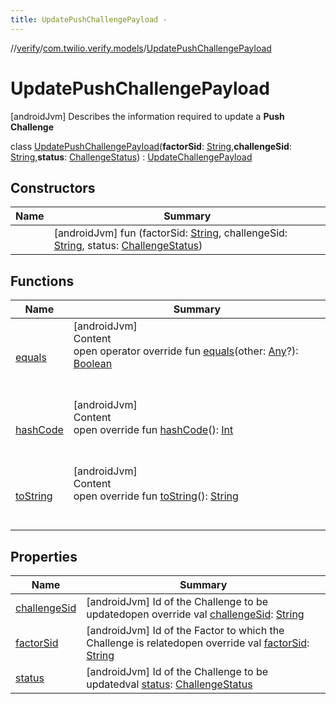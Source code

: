 ```yaml
---
title: UpdatePushChallengePayload -
---
```

//[verify](../../index.md)/[com.twilio.verify.models](../index.md)/[UpdatePushChallengePayload](index.md)



# UpdatePushChallengePayload  
 [androidJvm] Describes the information required to update a **Push Challenge**  
  
class [UpdatePushChallengePayload](index.md)(**factorSid**: [String](https://kotlinlang.org/api/latest/jvm/stdlib/kotlin/-string/index.html),**challengeSid**: [String](https://kotlinlang.org/api/latest/jvm/stdlib/kotlin/-string/index.html),**status**: [ChallengeStatus](../-challenge-status/index.md)) : [UpdateChallengePayload](../-update-challenge-payload/index.md)   


## Constructors  
  
|  Name|  Summary| 
|---|---|
| [<init>](-init-.md)|  [androidJvm] fun [<init>](-init-.md)(factorSid: [String](https://kotlinlang.org/api/latest/jvm/stdlib/kotlin/-string/index.html), challengeSid: [String](https://kotlinlang.org/api/latest/jvm/stdlib/kotlin/-string/index.html), status: [ChallengeStatus](../-challenge-status/index.md))   <br>


## Functions  
  
|  Name|  Summary| 
|---|---|
| [equals](https://kotlinlang.org/api/latest/jvm/stdlib/kotlin/-any/equals.html)| [androidJvm]  <br>Content  <br>open operator override fun [equals](https://kotlinlang.org/api/latest/jvm/stdlib/kotlin/-any/equals.html)(other: [Any](https://kotlinlang.org/api/latest/jvm/stdlib/kotlin/-any/index.html)?): [Boolean](https://kotlinlang.org/api/latest/jvm/stdlib/kotlin/-boolean/index.html)  <br><br><br>
| [hashCode](https://kotlinlang.org/api/latest/jvm/stdlib/kotlin/-any/hash-code.html)| [androidJvm]  <br>Content  <br>open override fun [hashCode](https://kotlinlang.org/api/latest/jvm/stdlib/kotlin/-any/hash-code.html)(): [Int](https://kotlinlang.org/api/latest/jvm/stdlib/kotlin/-int/index.html)  <br><br><br>
| [toString](https://kotlinlang.org/api/latest/jvm/stdlib/kotlin/-any/to-string.html)| [androidJvm]  <br>Content  <br>open override fun [toString](https://kotlinlang.org/api/latest/jvm/stdlib/kotlin/-any/to-string.html)(): [String](https://kotlinlang.org/api/latest/jvm/stdlib/kotlin/-string/index.html)  <br><br><br>


## Properties  
  
|  Name|  Summary| 
|---|---|
| [challengeSid](index.md#com.twilio.verify.models/UpdatePushChallengePayload/challengeSid/#/PointingToDeclaration/)|  [androidJvm] Id of the Challenge to be updatedopen override val [challengeSid](index.md#com.twilio.verify.models/UpdatePushChallengePayload/challengeSid/#/PointingToDeclaration/): [String](https://kotlinlang.org/api/latest/jvm/stdlib/kotlin/-string/index.html)   <br>
| [factorSid](index.md#com.twilio.verify.models/UpdatePushChallengePayload/factorSid/#/PointingToDeclaration/)|  [androidJvm] Id of the Factor to which the Challenge is relatedopen override val [factorSid](index.md#com.twilio.verify.models/UpdatePushChallengePayload/factorSid/#/PointingToDeclaration/): [String](https://kotlinlang.org/api/latest/jvm/stdlib/kotlin/-string/index.html)   <br>
| [status](index.md#com.twilio.verify.models/UpdatePushChallengePayload/status/#/PointingToDeclaration/)|  [androidJvm] Id of the Challenge to be updatedval [status](index.md#com.twilio.verify.models/UpdatePushChallengePayload/status/#/PointingToDeclaration/): [ChallengeStatus](../-challenge-status/index.md)   <br>


